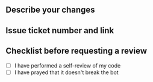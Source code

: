 ## Describe your changes

## Issue ticket number and link

## Checklist before requesting a review
- [ ] I have performed a self-review of my code
- [ ] I have prayed that it doesn't break the bot
